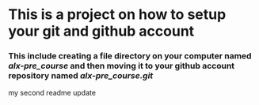 # This is a project on how to setup your git and github account
### This include creating a file directory on your computer named *alx-pre_course* and then moving it to your github account repository named *alx-pre_course.git* 
my second readme update
